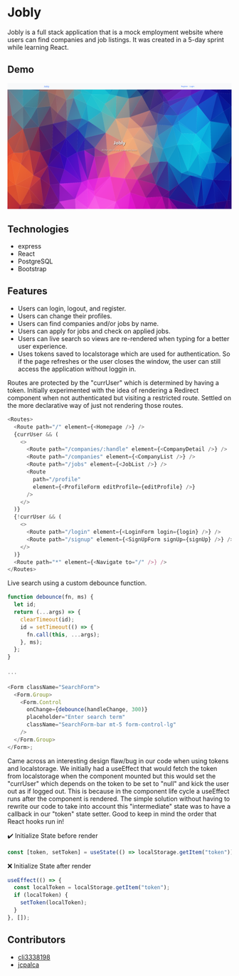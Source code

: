 # Jobly

Jobly is a full stack application that is a mock employment website where users can find companies and job listings. It was created in a 5-day sprint while learning React.

## Demo

![screen1](screen1.png)

## Technologies

- express
- React
- PostgreSQL
- Bootstrap

## Features

- Users can login, logout, and register.
- Users can change their profiles.
- Users can find companies and/or jobs by name.
- Users can apply for jobs and check on applied jobs.
- Users can live search so views are re-rendered when typing for a better user experience.
- Uses tokens saved to localstorage which are used for authentication. So if the page refreshes or the user closes the window, the user can still access the application without loggin in.

Routes are protected by the "currUser" which is determined by having a token. Initially experimented with the idea of rendering a Redirect component when not authenticated but visiting a restricted route. Settled on the more declarative way of just not rendering those routes.

```js
<Routes>
  <Route path="/" element={<Homepage />} />
  {currUser && (
    <>
      <Route path="/companies/:handle" element={<CompanyDetail />} />
      <Route path="/companies" element={<CompanyList />} />
      <Route path="/jobs" element={<JobList />} />
      <Route
        path="/profile"
        element={<ProfileForm editProfile={editProfile} />}
      />
    </>
  )}
  {!currUser && (
    <>
      <Route path="/login" element={<LoginForm login={login} />} />
      <Route path="/signup" element={<SignUpForm signUp={signUp} />} />
    </>
  )}
  <Route path="*" element={<Navigate to="/" />} />
</Routes>
```

Live search using a custom debounce function.

```js
function debounce(fn, ms) {
  let id;
  return (...args) => {
    clearTimeout(id);
    id = setTimeout(() => {
      fn.call(this, ...args);
    }, ms);
  };
}

...

<Form className="SearchForm">
  <Form.Group>
    <Form.Control
      onChange={debounce(handleChange, 300)}
      placeholder="Enter search term"
      className="SearchForm-bar mt-5 form-control-lg"
    />
  </Form.Group>
</Form>;
```

Came across an interesting design flaw/bug in our code when using tokens and localstorage. We initially had a useEffect that would fetch the token from localstorage when the component mounted but this would set the "currUser" which depends on the token to be set to "null" and kick the user out as if logged out. This is because in the component life cycle a useEffect runs after the component is rendered. The simple solution without having to rewrite our code to take into account this "intermediate" state was to have a callback in our "token" state setter. Good to keep in mind the order that React hooks run in!

:heavy_check_mark: Initialize State before render

```js
const [token, setToken] = useState(() => localStorage.getItem("token"));
```

:x: Initialize State after render

```js
useEffect(() => {
  const localToken = localStorage.getItem("token");
  if (localToken) {
    setToken(localToken);
  }
}, []);
```

## Contributors

- [cli3338198](https://github.com/cli3338198)
- [jcpalca](https://github.com/jcpalca)
